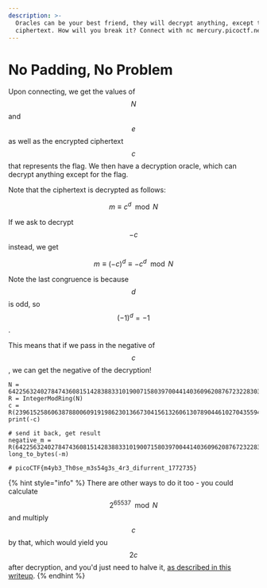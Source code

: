 ```yaml
---
description: >-
  Oracles can be your best friend, they will decrypt anything, except the flag's
  ciphertext. How will you break it? Connect with nc mercury.picoctf.net 10333
---
```


# No Padding, No Problem

Upon connecting, we get the values of $$N$$ and $$e$$ as well as the encrypted ciphertext $$c$$ that represents the flag. We then have a decryption oracle, which can decrypt anything except for the flag.

Note that the ciphertext is decrypted as follows:

$$
m \equiv c^d \mod N
$$

If we ask to decrypt $$-c$$ instead, we get

$$
m \equiv (-c)^d \equiv -c^d \mod N
$$

Note the last congruence is because $$d$$ is odd, so $$(-1)^d = -1$$.

This means that if we pass in the negative of $$c$$, we can get the negative of the decryption!

```
N = 64225632402784743608151428388331019007158039700441403609620876723228303996217136829769322251101831115510439457268097599588978823846061420515078072743333076016253031234729517071419809456539618743788851473244412318432363995783182914809195026673348987512316519371501063936603604905070428868194818209957885002651
R = IntegerModRing(N) 
c = R(23961525860638788006091919862301366730415613260613078904461027043559403510831473561860834624403033454974614369313881141911510211211764847671996788759608002057996932820692709010900418723347410147858586280735791816478632919784849715797867137711835451159040091442311708166252069010315360215005284477472628144578)
print(-c)

# send it back, get result
negative_m = R(64225632402784743608151428388331019007158039700441403609620876723228303996217136829769322251101831115510439457268097599588978823846061420515078072743333076016253031234729517071419809456249343713593001433770955700064908110713217165957916949916605267065613204854099704669280835867601177422810391570120236404254)
long_to_bytes(-m)

# picoCTF{m4yb3_Th0se_m3s54g3s_4r3_difurrent_1772735}
```

{% hint style="info" %}
There are other ways to do it too - you could calculate $$2^{65537} \mod N$$ and multiply $$c$$ by that, which would yield you $$2c$$ after decryption, and you'd just need to halve it, [as described in this writeup](https://github.com/Dvd848/CTFs/blob/master/2021\_picoCTF/No\_Padding\_No\_Problem.md).
{% endhint %}

